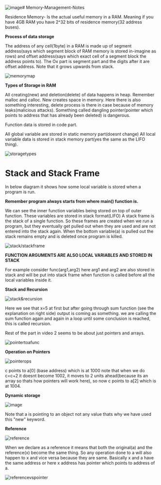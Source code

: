 ![image](https://github.com/user-attachments/assets/f23e09e6-c882-477c-8845-743943406c4b)# Memory-Management-Notes

Residence Memory- Is the actual useful memory in a RAM. Meaning if you have 4GB RAM you have 2^32 bits of residence memory(32 address buses).

**Process of data storage**

The address of any cell(1byte) in a RAM is made up of segment address(says which segment block of RAM memory is stored in-imagine as rows) and offset address(says which exact cell of a segment block the address points to). The Ox part is segment part and the digits after it are offset address.
Note that it grows upwards from stack.

![memorymap](https://github.com/user-attachments/assets/7f175fc0-e912-4bd1-aaa8-084bb7e748f8)

**Types of Storage in RAM**

All creating(new) and deletion(delete) of data happens in heap. Remember malloc and calloc. New creates space in memory.
Here there is also something interesting, delete process is there in case because of memory leaks(malicious attacks). Something called dangling pointer(pointer which points to address that has already been deleted) is dangerous.

Function data is stored in code part.

All global variable are stored in static memory part(doesnt change)
All local variable data is stored in stack memory part(yes the same as the LIFO thing).

![storagetypes](https://github.com/user-attachments/assets/9d80aa09-bb87-4cb6-9649-00e8dca12adb)

# Stack and Stack Frame


In below diagram it shows how some local variable is stored when a program is run. 

**Remember program always starts from where main() function is.**

We can see the inner function variables being stored on top of outer function.
These variables are stored in stack format(LIFO)
A stack frame is the stack of a single function.
So these frames are created when we run a program, but they eventually get pulled out when they are used and are not entered into the stack again. When the bottom variable(a) is pulled out the stack remains empty and is deleted once program is killed.

![stack/stackframe](https://github.com/user-attachments/assets/bac0de3b-681a-4987-9e39-5be45bdede61)

**FUNCTION ARGUMENTS ARE ALSO LOCAL VARIABLES AND STORED IN STACK**

For example consider func(arg1,arg2)
here arg1 and arg2 are also stored in stack and will be put into stack frame when function is called before all the local variables inside it.

**Stack and Recursion**

![stack&recursion](https://github.com/user-attachments/assets/d4a1ac8f-c5c5-4ca2-8def-53c8bb2cfcb6)

Here we see that x=5 at first but after going through sum function (see the explanation on right side) output is coming as something.
we are calling the sum function again and again in a loop until some conclusion is reached, this is called recursion.

Rest of the part in video 2 seems to be about just pointers and arrays.

![pointertoafunc](https://github.com/user-attachments/assets/f565a12d-4b5c-48ac-9ad7-17deccbaa241)

**Operation on Pointers**

![pointerops](https://github.com/user-attachments/assets/f76584ca-57e6-49ae-b0f9-dc3fa8d4cbea)

c points to a[0] (base address) which is at 1000
note that when we do c=c+2 it doesnt become 1002, it moves to 2 units ahead(because its an array so thats how pointers will work here), so now c points to a[2] which is at 1004.

**Dynamic storage**

![image](https://github.com/user-attachments/assets/1d30a8ce-7d77-481d-990f-820a143347ba)

Note that a is pointing to an object not any value thats why we have used this "new" keyword.

**Reference**

![reference](https://github.com/user-attachments/assets/cbc71411-1dba-48c1-bc2e-019741ab0560)

When we declare as a reference it means that both the original(a) and the reference(x) become the same thing. So any operation done to a will also happen to x and vice versa because they are same. Basically x and a have the same address or here x address has pointer which points to address of a.

![referencevspointer](https://github.com/user-attachments/assets/c3d10822-77b4-4123-8b2a-f21481addc1c)



